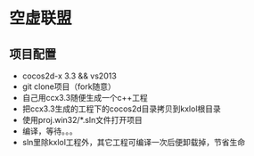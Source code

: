 # 空虚联盟
## 项目配置
* cocos2d-x 3.3 && vs2013
* git clone项目（fork随意）
* 自己用ccx3.3随便生成一个c++工程
* 把ccx3.3生成的工程下的cocos2d目录拷贝到kxlol根目录
* 使用proj.win32/*.sln文件打开项目
* 编译，等待。。。
* sln里除kxlol工程外，其它工程可编译一次后便卸载掉，节省生命